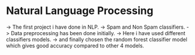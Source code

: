# Natural Language Processing
-> The first project i have done in NLP.
-> Spam and Non Spam classifiers.
-> Data preprocessing has been done initially.
-> Here i have used different classifiers  models.
-> and finally chosen the random forest classifier model which gives good accuracy compared to other 4 models.
